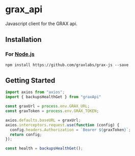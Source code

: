 # grax_api

Javascript client for the GRAX api.

## Installation

### For [Node.js](https://nodejs.org/)

```shell
npm install https://github.com/graxlabs/grax-js --save
```

## Getting Started

```js
import axios from "axios";
import { backupsHealthGet } from "graxApi"

const graxUrl = process.env.GRAX_URL;
const graxToken = process.env.GRAX_TOKEN;

axios.defaults.baseURL = graxUrl;
axios.interceptors.request.use(function (config) {
  config.headers.Authorization = `Bearer ${graxToken}`;
  return config;
});

const health = backupsHealthGet();
```
